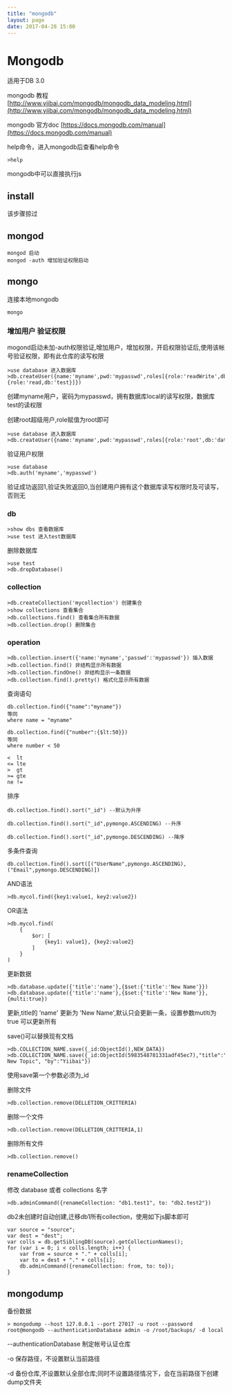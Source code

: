 ```yaml
---
title: "mongodb"
layout: page
date: 2017-04-28 15:00
---
```



# Mongodb

适用于DB 3.0

mongodb 教程[http://www.yiibai.com/mongodb/mongodb_data_modeling.html](http://www.yiibai.com/mongodb/mongodb_data_modeling.html)

mongodb 官方doc [https://docs.mongodb.com/manual](https://docs.mongodb.com/manual)

help命令，进入mongodb后查看help命令
```
>help 
```

mongodb中可以直接执行js

## install

该步骤掠过


## mongod

```
mongod 启动
mongod -auth 增加验证权限启动
```

## mongo

连接本地mongodb
```
mongo
```

### 增加用户  验证权限

mogond启动未加-auth权限验证,增加用户，增加权限，开启权限验证后,使用该帐号验证权限，即有此仓库的读写权限
```
>use database 进入数据库
>db.createUser({name:'myname',pwd:'mypasswd',roles[{role:'readWrite',db:'local'},{role:'read,db:'test}]})
```
创建myname用户，密码为mypasswd，拥有数据库local的读写权限，数据库test的读权限

创建root超级用户,role赋值为root即可
```
>use database 进入数据库
>db.createUser({name:'myname',pwd:'mypasswd',roles[{role:'root',db:'database}]})
```

验证用户权限
```
>use database
>db.auth('myname','mypasswd')
```
验证成功返回1,验证失败返回0,当创建用户拥有这个数据库读写权限时及可读写，否则无

### db

```
>show dbs 查看数据库
>use test 进入test数据库
```

删除数据库
```
>use test 
>db.dropDatabase()
```

### collection 

```
>db.createCollection('mycollection') 创建集合
>show collections 查看集合
>db.collections.find() 查看集合所有数据
>db.collection.drop() 删除集合

```

### operation

```
>db.collection.insert({'name:'myname','passwd':'mypasswd'}) 插入数据
>db.collection.find() 非结构显示所有数据
>db.collection.findOne() 非结构显示一条数据
>db.collection.find().pretty() 格式化显示所有数据
```

查询语句
```
db.collection.find({"name":"myname"})
等同
where name = "myname"

db.collection.find({"number":{$lt:50}})
等同
where number < 50
```

```
<  lt
<= lte
>  gt
>= gte
ne !=
```

排序

```
db.collection.find().sort("_id") --默认为升序

db.collection.find().sort("_id",pymongo.ASCENDING) --升序

db.collection.find().sort("_id",pymongo.DESCENDING) --降序
```

多条件查询

```
db.collection.find().sort([("UserName",pymongo.ASCENDING),("Email",pymongo.DESCENDING)])
```

AND语法
```
>db.mycol.find({key1:value1, key2:value2})
```

OR语法
```
>db.mycol.find(
    {
        $or: [
            {key1: value1}, {key2:value2}
        ]
    }
)
```

更新数据
```
>db.database.update({'title':'name'},{$set:{'title':'New Name'}})
>db.database.update({'title':'name'},{$set:{'title':'New Name'}},{multi:true})
```
更新,title的 ’name' 更新为 'New Name',默认只会更新一条，设置参数mutlti为true 可以更新所有

save()可以替换现有文档
```
>db.COLLECTION_NAME.save({_id:ObjectId(),NEW_DATA})
>db.COLLECTION_NAME.save({_id:ObjectId(5983548781331adf45ec7),"title":"Yiibai New Topic", "by":"Yiibai"})
```
使用save第一个参数必须为_id


删除文件
```
>db.collection.remove(DELLETION_CRITTERIA)
```
删除一个文件
```
>db.collection.remove(DELLETION_CRITTERIA,1)
```
删除所有文件
```
>db.collection.remove()
```

### renameCollection

修改 database 或者 collections 名字

```
>db.adminCommand({renameCollection: "db1.test1", to: "db2.test2"})
```

db2未创建时自动创建,迁移db1所有collection，使用如下js脚本即可

```
var source = "source";
var dest = "dest";
var colls = db.getSiblingDB(source).getCollectionNames();
for (var i = 0; i < colls.length; i++) {
    var from = source + "." + colls[i];
    var to = dest + "." + colls[i];
    db.adminCommand({renameCollection: from, to: to});
}
```

## mongodump

备份数据

```
> mongodump --host 127.0.0.1 --port 27017 -u root --password root@mongodb --authenticationDatabase admin -o /root/backups/ -d local
```

--authenticationDatabase 制定帐号认证仓库

-o 保存路径，不设置默认当前路径

-d 备份仓库,不设置默认全部仓库;同时不设置路径情况下，会在当前路径下创建dump文件夹







